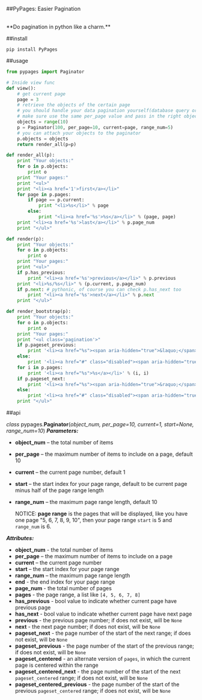 ##PyPages: Easier Pagination

<br>
**Do pagination in python like a charm.**

##install

    pip install PyPages

##usage

```python
from pypages import Paginator

# Inside view func
def view():
    # get current page
    page = 3
    # retrieve the objects of the certain page
    # you should handle your data pagination yourself(database query or other ways)
    # make sure use the same per_page value and pass in the right objects total number
    objects = range(10)
    p = Paginator(100, per_page=10, current=page, range_num=5)
    # you can attach your objects to the paginator
    p.objects = objects
    return render_all(p=p)

def render_all(p):
    print "Your objects:"
    for o in p.objects:
        print o
    print "Your pages:"
    print "<ul>"
    print "<li><a href='1'>first</a></li>"
    for page in p.pages:
        if page == p.current:
            print "<li>%s</li>" % page
        else:
            print "<li><a href='%s'>%s</a></li>" % (page, page)
    print "<li><a href='%s'>last</a></li>" % p.page_num
    print "</ul>"

def render(p):
    print "Your objects:"
    for o in p.objects:
        print o
    print "Your pages:"
    print "<ul>"
    if p.has_previous:
        print "<li><a href='%s'>previous</a></li>" % p.previous
    print "<li>%s/%s</li>" % (p.current, p.page_num)
    if p.next: # pythonic, of course you can check p.has_next too
        print "<li><a href='%s'>next</a></li>" % p.next
    print "</ul>"

def render_bootstrap(p):
    print "Your objects:"
    for o in p.objects:
        print o
    print "Your pages:"
    print "<ul class='pagination'>"
    if p.pageset_previous:
    	print '<li><a href="%s"><span aria-hidden="true">&laquo;</span><span class="sr-only">Previous</span></a></li>' % p.pageset_previous
    else:
    	print '<li><a href="#" class="disabled"><span aria-hidden="true">&laquo;</span><span class="sr-only">Previous</span></a></li>'
    for i in p.pages:
	    print '<li><a href="%s">%s</a></li>' % (i, i)
    if p.pageset_next:
    	print '<li><a href="%s"><span aria-hidden="true">&raquo;</span><span class="sr-only">Next</span></a></li>' % p.pageset_next
    else:
    	print '<li><a href="#" class="disabled"><span aria-hidden="true">&raquo;</span><span class="sr-only">Next</span></a></li>'
    print "</ul>"
```

##api

*class* pypages.**Paginator**(*object_num, per_page=10, current=1, start=None, range_num=10*)
***Parameters:***

* **object_num** – the total number of items
* **per_page** – the maximum number of items to include on a page, default 10
* **current** – the current page number, default 1
* **start** – the start index for your page range, default to be current page minus half of the page range length
* **range_num** – the maximum page range length, default 10

    NOTICE: **page range** is the pages that will be displayed, like you have one page "5, 6, 7, 8, 9, 10", then your page range ``start`` is 5 and ``range_num`` is 6.

***Attributes:***

* **object_num** - the total number of items
* **per_page** – the maximum number of items to include on a page
* **current** – the current page number
* **start** – the start index for your page range
* **range_num** – the maximum page range length
* **end** - the end index for your page range
* **page_num** - the total number of pages
* **pages** - the page range, a list like `[4, 5, 6, 7, 8]`
* **has_previous** - bool value to indicate whether current page have previous page
* **has_next** - bool value to indicate whether current page have next page
* **previous** - the previous page number; if does not exist, will be `None`
* **next** - the next page number; if does not exist, will be `None`
* **pageset_next** - the page number of the start of the next range; if does not exist, will be `None`
* **pageset_previous** - the page number of the start of the previous range; if does not exist, will be `None`
* **pageset_centered** - an alternate version of `pages`, in which the current page is centered within the range
* **pageset_centered_next** - the page number of the start of the next `pageset_centered` range; if does not exist, will be `None`
* **pageset_centered_previous** - the page number of the start of the previous `pageset_centered` range; if does not exist, will be `None`

